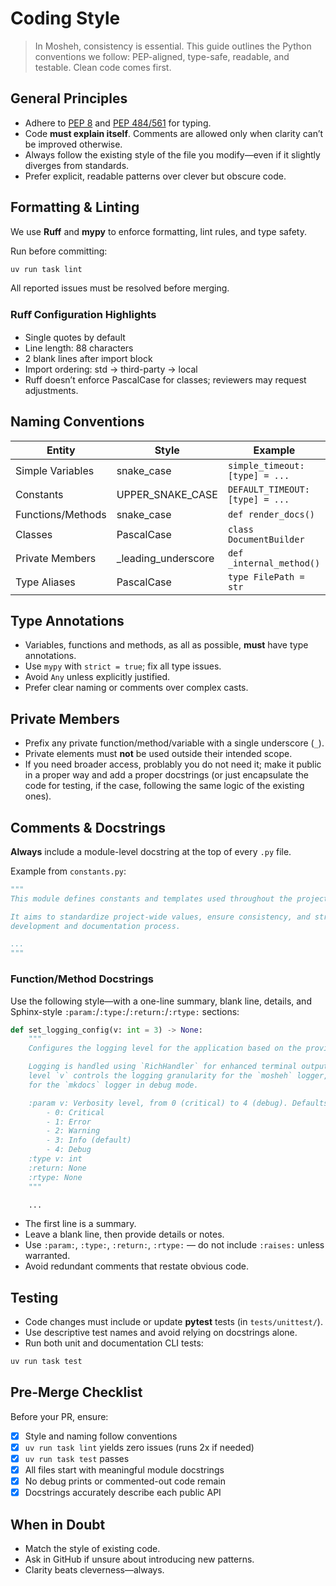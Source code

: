 # Coding Style

> In Mosheh, consistency is essential. This guide outlines the Python conventions we follow: PEP-aligned, type-safe, readable, and testable. Clean code comes first.

## General Principles

- Adhere to [PEP 8](https://peps.python.org/pep-0008/) and [PEP 484/561](https://peps.python.org/pep-0484/) for typing.
- Code **must explain itself**. Comments are allowed only when clarity can’t be improved otherwise.
- Always follow the existing style of the file you modify—even if it slightly diverges from standards.
- Prefer explicit, readable patterns over clever but obscure code.

## Formatting & Linting

We use **Ruff** and **mypy** to enforce formatting, lint rules, and type safety.

Run before committing:

```sh
uv run task lint
```

All reported issues must be resolved before merging.

### Ruﬀ Configuration Highlights

- Single quotes by default
- Line length: 88 characters
- 2 blank lines after import block
- Import ordering: std -> third-party -> local
- Ruff doesn’t enforce PascalCase for classes; reviewers may request adjustments.

## Naming Conventions

| Entity            | Style                | Example                         |
| ----------------- | -------------------- | ------------------------------- |
| Simple Variables  | snake_case           | `simple_timeout: [type] = ...`  |
| Constants         | UPPER_SNAKE_CASE     | `DEFAULT_TIMEOUT: [type] = ...` |
| Functions/Methods | snake_case           | `def render_docs()`             |
| Classes           | PascalCase           | `class DocumentBuilder`         |
| Private Members   | \_leading_underscore | `def _internal_method()`        |
| Type Aliases      | PascalCase           | `type FilePath = str`           |

## Type Annotations

- Variables, functions and methods, as all as possible, **must** have type annotations.
- Use `mypy` with `strict = true`; fix all type issues.
- Avoid `Any` unless explicitly justified.
- Prefer clear naming or comments over complex casts.

## Private Members

- Prefix any private function/method/variable with a single underscore (`_`).
- Private elements must **not** be used outside their intended scope.
- If you need broader access, problably you do not need it; make it public in a proper way and add a proper docstrings (or just encapsulate the code for testing, if the case, following the same logic of the existing ones).

## Comments & Docstrings

**Always** include a module-level docstring at the top of every `.py` file.

Example from `constants.py`:

```py
"""
This module defines constants and templates used throughout the project.

It aims to standardize project-wide values, ensure consistency, and streamline the
development and documentation process.

...
"""
```

### Function/Method Docstrings

Use the following style—with a one-line summary, blank line, details, and Sphinx-style `:param:`/`:type:`/`:return:`/`:rtype:` sections:

```py
def set_logging_config(v: int = 3) -> None:
    """
    Configures the logging level for the application based on the provided verbosity.

    Logging is handled using `RichHandler` for enhanced terminal output. The verbosity
    level `v` controls the logging granularity for the `mosheh` logger, and optionally
    for the `mkdocs` logger in debug mode.

    :param v: Verbosity level, from 0 (critical) to 4 (debug). Defaults to 3 (info).
        - 0: Critical
        - 1: Error
        - 2: Warning
        - 3: Info (default)
        - 4: Debug
    :type v: int
    :return: None
    :rtype: None
    """

    ...
```

- The first line is a summary.
- Leave a blank line, then provide details or notes.
- Use `:param:`, `:type:`, `:return:`, `:rtype:` — do not include `:raises:` unless warranted.
- Avoid redundant comments that restate obvious code.

## Testing

- Code changes must include or update **pytest** tests (in `tests/unittest/`).
- Use descriptive test names and avoid relying on docstrings alone.
- Run both unit and documentation CLI tests:

```sh
uv run task test
```

## Pre-Merge Checklist

Before your PR, ensure:

- [x] Style and naming follow conventions
- [x] `uv run task lint` yields zero issues (runs 2x if needed)
- [x] `uv run task test` passes
- [x] All files start with meaningful module docstrings
- [x] No debug prints or commented-out code remain
- [x] Docstrings accurately describe each public API

## When in Doubt

- Match the style of existing code.
- Ask in GitHub if unsure about introducing new patterns.
- Clarity beats cleverness—always.
